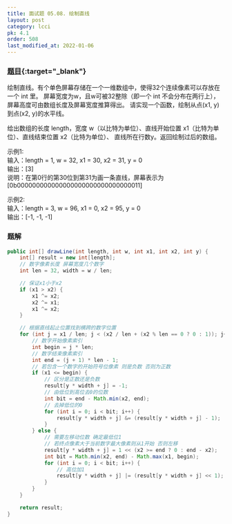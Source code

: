 ```yaml
---
title: 面试题 05.08. 绘制直线
layout: post
category: lcci
pk: 4.1
order: 508
last_modified_at: 2022-01-06
---
```


### [题目](https://leetcode.cn/draw-line-lcci/){:target="_blank"}

绘制直线。有个单色屏幕存储在一个一维数组中，使得32个连续像素可以存放在一个 int 里。
屏幕宽度为w，且w可被32整除（即一个 int 不会分布在两行上），屏幕高度可由数组长度及屏幕宽度推算得出。
请实现一个函数，绘制从点(x1, y)到点(x2, y)的水平线。

给出数组的长度 length，宽度 w（以比特为单位）、直线开始位置 x1（比特为单位）、直线结束位置 x2（比特为单位）、
直线所在行数y。返回绘制过后的数组。

示例1:  
输入：length = 1, w = 32, x1 = 30, x2 = 31, y = 0  
输出：[3]  
说明：在第0行的第30位到第31为画一条直线，屏幕表示为[0b000000000000000000000000000000011]

示例2:  
输入：length = 3, w = 96, x1 = 0, x2 = 95, y = 0  
输出：[-1, -1, -1]

### 题解

```java
public int[] drawLine(int length, int w, int x1, int x2, int y) {
    int[] result = new int[length];
    // 数字像素长度 屏幕宽度几个数字
    int len = 32, width = w / len;

    // 保证x1小于x2
    if (x1 > x2) {
        x1 ^= x2;
        x2 ^= x1;
        x1 ^= x2;
    }

    // 根据直线起止位置找到横跨的数字位置
    for (int j = x1 / len; j < (x2 / len + (x2 % len == 0 ? 0 : 1)); j++) {
        // 数字开始像素索引
        int begin = j * len;
        // 数字结束像素索引
        int end = (j + 1) * len - 1;
        // 若包含一个数字的开始符号位像素 则是负数 否则为正数
        if (x1 <= begin) {
            // 区分是正数还是负数
            result[y * width + j] = -1;
            // 由低位到高位去0的位数
            int bit = end - Math.min(x2, end);
            // 去掉低位的0
            for (int i = 0; i < bit; i++) {
                result[y * width + j] &= (result[y * width + j] - 1);
            }
        } else {
            // 需要左移动位数 确定最低位1
            // 若终点像素大于当前数字最大像素则从1开始 否则左移
            result[y * width + j] = 1 << (x2 >= end ? 0 : end - x2);
            int bit = Math.min(x2, end) - Math.max(x1, begin);
            for (int i = 0; i < bit; i++) {
                // 高位加1
                result[y * width + j] |= (result[y * width + j] << 1);
            }
        }
    }

    return result;
}
```